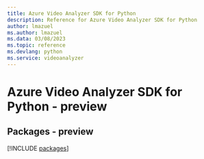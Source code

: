 ```yaml
---
title: Azure Video Analyzer SDK for Python
description: Reference for Azure Video Analyzer SDK for Python
author: lmazuel
ms.author: lmazuel
ms.data: 03/08/2023
ms.topic: reference
ms.devlang: python
ms.service: videoanalyzer
---
```

# Azure Video Analyzer SDK for Python - preview
## Packages - preview
[!INCLUDE [packages](video-analyzer-index.md)]